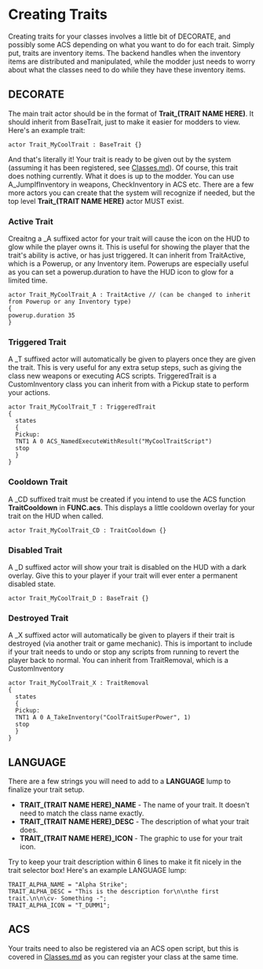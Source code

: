 # Creating Traits

Creating traits for your classes involves a little bit of DECORATE, and possibly some ACS depending on what you want to do for each trait. Simply put, traits are inventory items. The backend handles when the inventory items are distributed and manipulated, while the modder just needs to worry about what the classes need to do while they have these inventory items.

## DECORATE

The main trait actor should be in the format of **Trait_(TRAIT NAME HERE)**. It should inherit from BaseTrait, just to make it easier for modders to view. Here's an example trait:

```
actor Trait_MyCoolTrait : BaseTrait {}
```

And that's literally it! Your trait is ready to be given out by the system (assuming it has been registered, see [Classes.md](Classes.md)). Of course, this trait does nothing currently. What it does is up to the modder. You can use A_JumpIfInventory in weapons, CheckInventory in ACS etc. There are a few more actors you can create that the system will recognize if needed, but the top level **Trait_(TRAIT NAME HERE)** actor MUST exist.

### Active Trait

Creaitng a _A suffixed actor for your trait will cause the icon on the HUD to glow while the player owns it. This is useful for showing the player that the trait's ability is active, or has just triggered. It can inherit from TraitActive, which is a Powerup, or any Inventory item. Powerups are especially useful as you can set a powerup.duration to have the HUD icon to glow for a limited time.

```
actor Trait_MyCoolTrait_A : TraitActive // (can be changed to inherit from Powerup or any Inventory type)
{
powerup.duration 35
}
```

### Triggered Trait

A _T suffixed actor will automatically be given to players once they are given the trait. This is very useful for any extra setup steps, such as giving the class new weapons or executing ACS scripts. TriggeredTrait is a CustomInventory class you can inherit from with a Pickup state to perform your actions.

```
actor Trait_MyCoolTrait_T : TriggeredTrait 
{
  states
  {
  Pickup:
  TNT1 A 0 ACS_NamedExecuteWithResult("MyCoolTraitScript")
  stop
  }
}
```

### Cooldown Trait

A _CD suffixed trait must be created if you intend to use the ACS function **TraitCooldown** in **FUNC.acs**. This displays a little cooldown overlay for your trait on the HUD when called.

```
actor Trait_MyCoolTrait_CD : TraitCooldown {}
```

### Disabled Trait

A _D suffixed actor will show your trait is disabled on the HUD with a dark overlay. Give this to your player if your trait will ever enter a permanent disabled state.

```
actor Trait_MyCoolTrait_D : BaseTrait {}
```

### Destroyed Trait

A _X suffixed actor will automatically be given to players if their trait is destroyed (via another trait or game mechanic). This is important to include if your trait needs to undo or stop any scripts from running to revert the player back to normal. You can inherit from TraitRemoval, which is a CustomInventory

```
actor Trait_MyCoolTrait_X : TraitRemoval
{
  states
  {
  Pickup:
  TNT1 A 0 A_TakeInventory("CoolTraitSuperPower", 1)
  stop
  }
}
```
## LANGUAGE

There are a few strings you will need to add to a **LANGUAGE** lump to finalize your trait setup.

- **TRAIT_(TRAIT NAME HERE)_NAME** - The name of your trait. It doesn't need to match the class name exactly.
- **TRAIT_(TRAIT NAME HERE)_DESC** - The description of what your trait does.
- **TRAIT_(TRAIT NAME HERE)_ICON** - The graphic to use for your trait icon.

Try to keep your trait description within 6 lines to make it fit nicely in the trait selector box! Here's an example LANGUAGE lump:

```
TRAIT_ALPHA_NAME = "Alpha Strike";
TRAIT_ALPHA_DESC = "This is the description for\n\nthe first trait.\n\n\cv- Something -";
TRAIT_ALPHA_ICON = "T_DUMM1";
```

## ACS

Your traits need to also be registered via an ACS open script, but this is covered in [Classes.md](Classes.md) as you can register your class at the same time.
